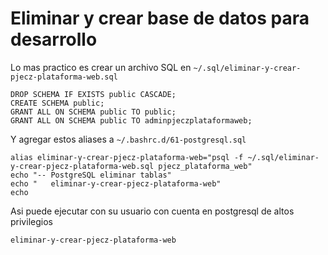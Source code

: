 # Eliminar y crear base de datos para desarrollo

Lo mas practico es crear un archivo SQL en `~/.sql/eliminar-y-crear-pjecz-plataforma-web.sql`

    DROP SCHEMA IF EXISTS public CASCADE;
    CREATE SCHEMA public;
    GRANT ALL ON SCHEMA public TO public;
    GRANT ALL ON SCHEMA public TO adminpjeczplataformaweb;

Y agregar estos aliases a `~/.bashrc.d/61-postgresql.sql`

    alias eliminar-y-crear-pjecz-plataforma-web="psql -f ~/.sql/eliminar-y-crear-pjecz-plataforma-web.sql pjecz_plataforma_web"
    echo "-- PostgreSQL eliminar tablas"
    echo "   eliminar-y-crear-pjecz-plataforma-web"
    echo

Asi puede ejecutar con su usuario con cuenta en postgresql de altos privilegios

    eliminar-y-crear-pjecz-plataforma-web
